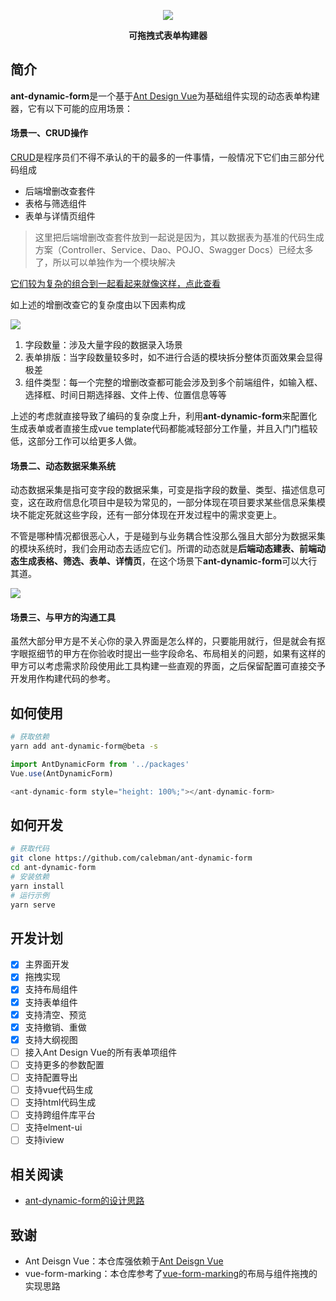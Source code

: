 <p align="center"><img src="https://resources.chenjianhui.site/ant-dynamic-form-logo-color-primary.svg"/></p>
<p align="center"><strong>可拖拽式表单构建器</strong></p>

## 简介

**ant-dynamic-form**是一个基于[Ant Design Vue](https://github.com/vueComponent/ant-design-vue)为基础组件实现的动态表单构建器，它有以下可能的应用场景：

#### 场景一、CRUD操作

[CRUD](https://zh.wikipedia.org/zh/%E5%A2%9E%E5%88%AA%E6%9F%A5%E6%94%B9)是程序员们不得不承认的干的最多的一件事情，一般情况下它们由三部分代码组成

* 后端增删改查套件
* 表格与筛选组件
* 表单与详情页组件

> 这里把后端增删改查套件放到一起说是因为，其以数据表为基准的代码生成方案（Controller、Service、Dao、POJO、Swagger Docs）已经太多了，所以可以单独作为一个模块解决

[它们较为复杂的组合到一起看起来就像这样，点此查看](docs/scenes1-preview.md)

如上述的增删改查它的复杂度由以下因素构成

![](https://resources.chenjianhui.site/form-complexity.png)

1. 字段数量：涉及大量字段的数据录入场景
2. 表单排版：当字段数量较多时，如不进行合适的模块拆分整体页面效果会显得极差
3. 组件类型：每一个完整的增删改查都可能会涉及到多个前端组件，如输入框、选择框、时间日期选择器、文件上传、位置信息等等

上述的考虑就直接导致了编码的复杂度上升，利用**ant-dynamic-form**来配置化生成表单或者直接生成vue template代码都能减轻部分工作量，并且入门门槛较低，这部分工作可以给更多人做。

#### 场景二、动态数据采集系统

动态数据采集是指可变字段的数据采集，可变是指字段的数量、类型、描述信息可变，这在政府信息化项目中是较为常见的，一部分体现在项目要求某些信息采集模块不能定死就这些字段，还有一部分体现在开发过程中的需求变更上。

不管是哪种情况都很恶心人，于是碰到与业务耦合性没那么强且大部分为数据采集的模块系统时，我们会用动态去适应它们。所谓的动态就是**后端动态建表、前端动态生成表格、筛选、表单、详情页**，在这个场景下**ant-dynamic-form**可以大行其道。

![](https://resources.chenjianhui.site/dynamic-data-system.png)

#### 场景三、与甲方的沟通工具

虽然大部分甲方是不关心你的录入界面是怎么样的，只要能用就行，但是就会有抠字眼抠细节的甲方在你验收时提出一些字段命名、布局相关的问题，如果有这样的甲方可以考虑需求阶段使用此工具构建一些直观的界面，之后保留配置可直接交予开发用作构建代码的参考。

## 如何使用

```bash
# 获取依赖
yarn add ant-dynamic-form@beta -s
```

```javascript
import AntDynamicForm from '../packages'
Vue.use(AntDynamicForm)

<ant-dynamic-form style="height: 100%;"></ant-dynamic-form>
```

## 如何开发

```bash
# 获取代码
git clone https://github.com/calebman/ant-dynamic-form
cd ant-dynamic-form
# 安装依赖
yarn install
# 运行示例
yarn serve
```

## 开发计划

- [x] 主界面开发
- [x] 拖拽实现
- [x] 支持布局组件
- [x] 支持表单组件
- [x] 支持清空、预览
- [x] 支持撤销、重做
- [x] 支持大纲视图
- [ ] 接入Ant Design Vue的所有表单项组件
- [ ] 支持更多的参数配置
- [ ] 支持配置导出
- [ ] 支持vue代码生成
- [ ] 支持html代码生成
- [ ] 支持跨组件库平台
- [ ] 支持elment-ui
- [ ] 支持iview

## 相关阅读

* [ant-dynamic-form的设计思路](docs/design.md)

## 致谢

* Ant Deisgn Vue：本仓库强依赖于[Ant Deisgn Vue](https://github.com/vueComponent/ant-design-vue)
* vue-form-marking：本仓库参考了[vue-form-marking](https://github.com/GavinZhuLei/vue-form-making)的布局与组件拖拽的实现思路
